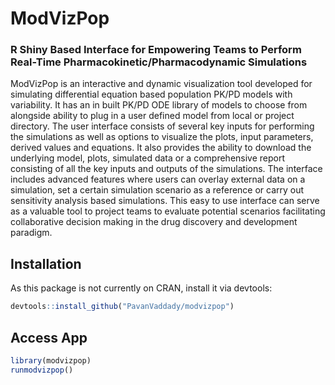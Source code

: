 # ModVizPop
### R Shiny Based Interface for Empowering Teams to Perform Real-Time Pharmacokinetic/Pharmacodynamic Simulations

ModVizPop is an interactive and dynamic visualization tool 
developed for simulating differential equation based population PK/PD 
models with variability. It has an in built PK/PD ODE library of models
to choose from alongside ability to plug in a user defined model from 
local or project directory. The user interface consists of several key 
inputs for performing the simulations as well as options to visualize the 
plots, input parameters, derived values and equations. It also provides 
the ability to download the underlying model, plots, simulated data or a 
comprehensive report consisting of all the key inputs and outputs of the 
simulations. The interface includes advanced features where users can overlay 
external data on a simulation, set a certain simulation scenario as a 
reference or carry out sensitivity analysis based simulations. This easy to 
use interface can serve as a valuable tool to project teams to evaluate 
potential scenarios facilitating collaborative decision making in the drug 
discovery and development paradigm.

## Installation
As this package is not currently on CRAN, install it via devtools:

```r
devtools::install_github("PavanVaddady/modvizpop")
```

## Access App

```r
library(modvizpop)
runmodvizpop()
```

